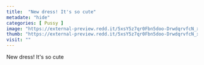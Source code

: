 ```yaml
---
title:  "New dress! It's so cute"
metadate: "hide"
categories: [ Pussy ]
image: "https://external-preview.redd.it/5xsY5z7qr0Fbn5doo-DrwdqrvfcN_x9KGyfNbSBlnQ0.jpg?auto=webp&s=09f50026a395ea0a65ab47019a9dfe0ae4990dd9"
thumb: "https://external-preview.redd.it/5xsY5z7qr0Fbn5doo-DrwdqrvfcN_x9KGyfNbSBlnQ0.jpg?width=1080&crop=smart&auto=webp&s=cffb0d1f177069d25d9b29614e10aa173f72389c"
visit: ""
---
```

New dress! It's so cute
